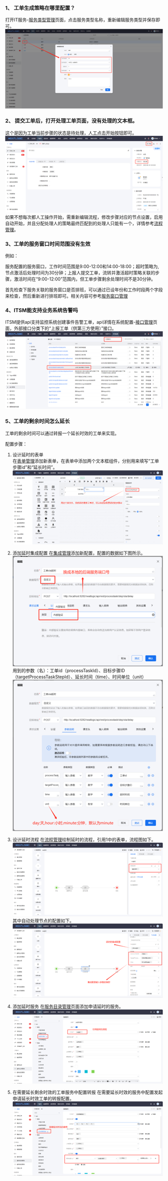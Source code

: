 ### 1、 工单生成策略在哪里配置？
打开IT服务-[服务类型管理](../2.IT服务/服务/服务类型管理.md)页面，点击服务类型名称，重新编辑服务类型并保存即可。
![](image/FAQ_1.png)

### 2、 提交工单后，打开处理工单页面，没有处理的文本框。
这个是因为工单当前步骤的状态是待处理，人工点击开始按钮即可。
![](image/FAQ_2.png)
如果不想每次都人工操作开始，需重新编辑流程，修改步骤对应的节点设置，启用自动开始，并且分配处理人的策略最终匹配到的处理人只能有一个，详情参考[流程管理](流程管理/流程管理.md)。

### 3、工单的服务窗口时间范围没有生效
例如：

服务配置的服务窗口，工作时间范围是9:00-12:00和14:00-18:00；超时策略为,节点激活后处理时间为30分钟；上报人提交工单，流转并激活超时策略关联的步骤，激活时间在“9:00-12:00”范围内，但工单步骤剩余处理时间不是30分钟。

首先检查下服务关联的服务窗口是否排班，可以通过已设年份和工作时段两个字段来检查，然后重新进行排班即可。相关内容可参考[服务窗口管理](../100.系统配置/5.基础服务/服务窗口管理.md)

### 4、ITSM能支持业务系统告警吗
ITSM提供api支持监控系统创建事件告警工单，api详情在系统配置-[接口管理](../100.系统配置/5.基础服务/接口管理.md)页面，外部接口分类下的“上报工单（供第三方使用）”接口。
![](image/FAQ_4.png)

### 5、工单的剩余时间怎么延长
工单的剩余时间可以通过转报一个延长时效的工单来实现。

配置步骤：
1. 设计延时的表单<br>
    在[表单管理](../100.系统配置/3.数据和集成/表单管理.md)添加新表单，在表单中添加两个文本框组件，分别用来填写“工单步骤id”和“延长时间”。
    ![](image/5_延长时效的表单.png)

2. 添加延时集成配置
    在[集成管理](../100.系统配置/3.数据和集成/集成管理.md)添加新配置，配置的数据如下图所示。
    ![](image/5_集成配置.png)
    用到的参数（名）：工单id（processTaskId）、目标步骤ID（targetProcessTaskStepId）、延长时间（time）、时间单位（unit）
    ![](image/5_集成配置_参数说明.png)

3. 设计延时流程
    在[流程管理](../2.IT服务/流程管理/流程管理.md)绘制延时的流程，引用1中的表单，流程图如下。
    ![](image/5_流程图.png)
    其中自动处理节点的配置如下。
    ![](image/5_自动处理节点配置.png)

4. 添加延时服务
    在[服务目录管理](服务/服务目录管理.md)页面添加申请延时的服务。
    ![](image/5_服务目录配置.png)

5. 在需要延长剩余时效的工单服务中配置转报
    在需要延长时效的服务中配置发起申请延长时效工单的转报配置。
    ![](image/5_转报配置.png)